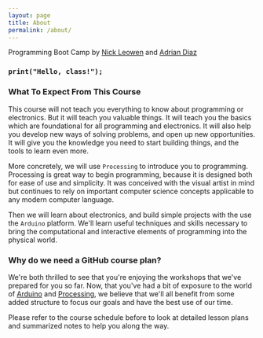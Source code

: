 ```yaml
---
layout: page
title: About
permalink: /about/
---
```


Programming Boot Camp by [Nick Leowen](http://www.nloewen.com/) and [Adrian Diaz](http://www.adriandiaz.ca/)

### `print("Hello, class!");`


### What To Expect From This Course

This course will not teach you everything to know about programming or
electronics. But it will teach you valuable things. It will teach you the
basics which are foundational for all programming and electronics. It will also
help you develop new ways of solving problems, and open up new opportunities.
It will give you the knowledge you need to start building things, and the tools
to learn even more.

More concretely, we will use `Processing` to introduce you to programming.
Processing is great way to begin programming, because it is designed both for
ease of use and simplicity. It was conceived with the visual artist in mind but
continues to rely on important computer science concepts applicable to any modern
computer language.

Then we will learn about electronics, and build simple projects with the use the
`Arduino` platform. We'll learn useful techniques and skills necessary to bring
the computational and interactive elements of programming into the physical world.


### Why do we need a GitHub course plan?

We're both thrilled to see that you're enjoying the workshops that we've prepared for
you so far. Now, that you've had a bit of exposure to the world of
[Arduino](http://arduino.cc/) and [Processing](http://processing.org/),
we believe that we'll all benefit from some added structure to focus our goals
and have the best use of our time.

Please refer to the course schedule before to look at detailed lesson plans and
summarized notes to help you along the way.
